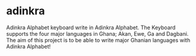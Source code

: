# adinkra
Adinkra Alphabet keyboard write in Adinkra Alphabet. 
The Keyboard supports the four major languages in Ghana;
Akan, Ewe, Ga and Dagbani. 
The aim of this project is to be able to write major
Ghanian languages with Adinkra Alphabet!
